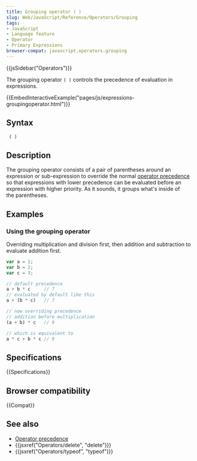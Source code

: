 ```yaml
---
title: Grouping operator ( )
slug: Web/JavaScript/Reference/Operators/Grouping
tags:
- JavaScript
- Language feature
- Operator
- Primary Expressions
browser-compat: javascript.operators.grouping
---
```

{{jsSidebar("Operators")}}

The grouping operator `( )` controls the precedence of evaluation in
expressions.

{{EmbedInteractiveExample("pages/js/expressions-groupingoperator.html")}}

## Syntax

```js
 ( )
```

## Description

The grouping operator consists of a pair of parentheses around an expression or
sub-expression to override the normal
[operator precedence](/en-US/docs/Web/JavaScript/Reference/Operators/Operator_Precedence)
so that expressions with lower precedence can be evaluated before an expression
with higher priority. As it sounds, it groups what's inside of the parentheses.

## Examples

### Using the grouping operator

Overriding multiplication and division first, then addition and subtraction to
evaluate addition first.

```js
var a = 1;
var b = 2;
var c = 3;

// default precedence
a + b * c     // 7
// evaluated by default like this
a + (b * c)   // 7

// now overriding precedence
// addition before multiplication
(a + b) * c   // 9

// which is equivalent to
a * c + b * c // 9
```

## Specifications

{{Specifications}}

## Browser compatibility

{{Compat}}

## See also

- [Operator precedence](/en-US/docs/Web/JavaScript/Reference/Operators/Operator_Precedence)
- {{jsxref("Operators/delete", "delete")}}
- {{jsxref("Operators/typeof", "typeof")}}
